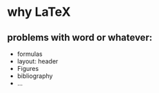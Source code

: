 # why LaTeX

## problems with word or whatever:
+ formulas
+ layout: header
+ Figures
+ bibliography
+ ...

